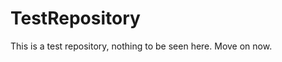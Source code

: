 TestRepository
==============

This is a test repository, nothing to be seen here. Move on now.  
 
 
   
  
   
     
             
        
         
            
          
      
    
       
   
     
    
  
  
 
 
